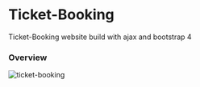 # Ticket-Booking
Ticket-Booking website build with ajax and bootstrap 4
### Overview

![ticket-booking](https://user-images.githubusercontent.com/14805432/39279248-c851ccb2-48c5-11e8-86f4-0ccb672e936a.jpg)
